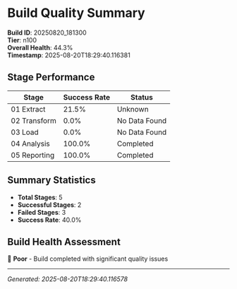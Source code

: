 # Build Quality Summary

**Build ID**: 20250820_181300  
**Tier**: n100  
**Overall Health**: 44.3%  
**Timestamp**: 2025-08-20T18:29:40.116381

## Stage Performance

| Stage | Success Rate | Status |
|-------|-------------|--------|
| 01 Extract | 21.5% | Unknown |
| 02 Transform | 0.0% | No Data Found |
| 03 Load | 0.0% | No Data Found |
| 04 Analysis | 100.0% | Completed |
| 05 Reporting | 100.0% | Completed |


## Summary Statistics

- **Total Stages**: 5
- **Successful Stages**: 2
- **Failed Stages**: 3
- **Success Rate**: 40.0%

## Build Health Assessment

🔴 **Poor** - Build completed with significant quality issues

---
*Generated: 2025-08-20T18:29:40.116578*

